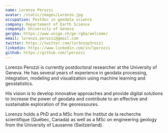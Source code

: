 ```yaml
---
name: Lorenzo Perozzi
avatar: /static/images/Lorenzo.jpg
occupation: Postdoc in geodata science
company: Departement of Earth Science
company2: University of Geneva
gergba: https://www.unige.ch/ge-rgba/welcome/
email: lorenzo.perozzi@gmail.com
twitter: https://twitter.com/lor3nzop3rozzi
linkedin: https://www.linkedin.com/in/lperozzi
github: https://github.com/lperozzi
---
```


Lorenzo Perozzi is currently postdoctoral researcher at the University of Geneva. He has several years of experience in geodata processing, integration, modeling and visualization using machine learning and geostatistics.

His vision is to develop innovative approaches and provide digital solutions to increase the power of geodata and contribute to an effective and sustainable exploration of the georessoures.

Lorenzo holds a PhD and a MSc from the Institut de la recherche scientifique (Québec, Canada) as well as a MSc on engineering geology from the University of Lausanne (Switzerland).
